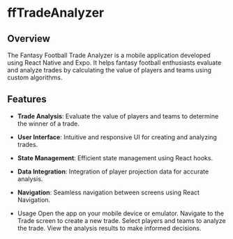 # ffTradeAnalyzer
## Overview
The Fantasy Football Trade Analyzer is a mobile application developed using React Native and Expo. It helps fantasy football enthusiasts evaluate and analyze trades by calculating the value of players and teams using custom algorithms.

## Features
- **Trade Analysis**: Evaluate the value of players and teams to determine the winner of a trade.
- **User Interface**: Intuitive and responsive UI for creating and analyzing trades.
- **State Management**: Efficient state management using React hooks.
- **Data Integration**: Integration of player projection data for accurate analysis.
- **Navigation**: Seamless navigation between screens using React Navigation.

- Usage
Open the app on your mobile device or emulator.
Navigate to the Trade screen to create a new trade.
Select players and teams to analyze the trade.
View the analysis results to make informed decisions.
